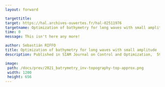 ```yaml
---
layout: forward

targettitle: 
target: https://hal.archives-ouvertes.fr/hal-02511976
targetname: Optimization of bathymetry for long waves with small amplitude
time: 0
message: This isn't here any more!

author: Sebastián RIFFO
title: Optimization of bathymetry for long waves with small amplitude
description: Published in SIAM Journal on Control and Optimization,  59(6), pp. 4429-4456, 2021.

image: 
 path: /docs/prev/2021_batrymetry_inv-topography-top-approx.png
 width: 1200	
 height: 656
---
```

